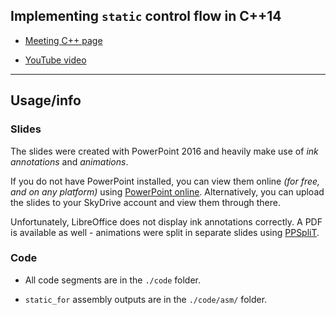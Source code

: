 ## Implementing `static` control flow in C++14

* [Meeting C++ page](https://meetingcpp.com/index.php/tv16/items/12.html)

* [YouTube video](https://www.youtube.com/watch?v=F5II2-cTgNw&list=PLRyNF2Y6sca06lulacjysyu8RIwfKgYoY&index=56)

---

## Usage/info

### Slides

The slides were created with PowerPoint 2016 and heavily make use of *ink annotations* and *animations*.

If you do not have PowerPoint installed, you can view them online *(for free, and on any platform)* using [PowerPoint online](https://office.live.com/start/PowerPoint.aspx
). Alternatively, you can upload the slides to your SkyDrive account and view them through there.

Unfortunately, LibreOffice does not display ink annotations correctly. A PDF is available as well - animations were split in separate slides using [PPSpliT](http://www.dia.uniroma3.it/~rimondin/downloads.php).

### Code

* All code segments are in the `./code` folder.

* `static_for` assembly outputs are in the `./code/asm/` folder.